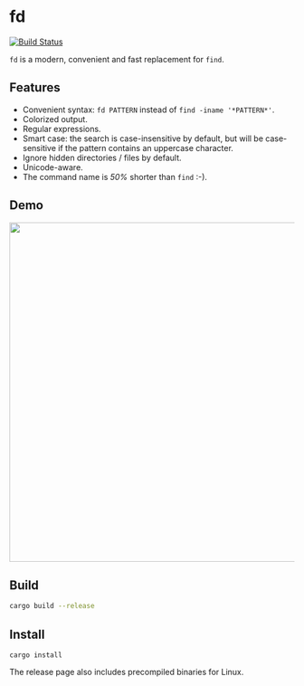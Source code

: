 # fd
[![Build Status](https://travis-ci.org/sharkdp/fd.svg?branch=master)](https://travis-ci.org/sharkdp/fd)

`fd` is a modern, convenient and fast replacement for `find`.

## Features
* Convenient syntax: `fd PATTERN` instead of `find -iname '*PATTERN*'`.
* Colorized output.
* Regular expressions.
* Smart case: the search is case-insensitive by default, but will be
  case-sensitive if the pattern contains an uppercase character.
* Ignore hidden directories / files by default.
* Unicode-aware.
* The command name is *50%* shorter than `find` :-).

## Demo

<a href="https://asciinema.org/a/120318" target="_blank"><img src="https://asciinema-bb-eu.s3.amazonaws.com/uploads/png/120318/288aa6ca16c8863a6a723dd2cb9fbba17be6bb0c.png?Signature=PrEm7H2tlLQIDc5I17MB7siRyUU%3D&AWSAccessKeyId=AKIAI2DOCAQ34YNJM3GA&Expires=1494713189" width="600" align="center" /></a>

## Build
```bash
cargo build --release
```

## Install
```
cargo install
```
The release page also includes precompiled binaries for Linux.
